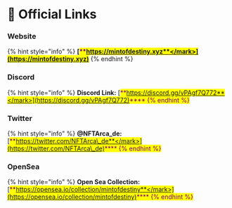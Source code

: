 # 🔗 Official Links

### Website

{% hint style="info" %}
<mark style="color:purple;">****</mark>[<mark style="color:purple;">**https://mintofdestiny.xyz**</mark>](https://mintofdestiny.xyz)<mark style="color:purple;">****</mark>
{% endhint %}

### Discord

{% hint style="info" %}
**Discord Link:** [<mark style="color:purple;">**https://discord.gg/vPAgf7Q772**</mark>](https://discord.gg/vPAgf7Q772)<mark style="color:purple;">****</mark>
{% endhint %}

### Twitter

{% hint style="info" %}
**@NFTArca\_de:** [<mark style="color:purple;">**https://twitter.com/NFTArca\_de**</mark>](https://twitter.com/NFTArca\_de)<mark style="color:purple;">****</mark>
{% endhint %}

### OpenSea

{% hint style="info" %}
**Open Sea Collection:** [<mark style="color:purple;">**https://opensea.io/collection/mintofdestiny**</mark>](https://opensea.io/collection/mintofdestiny)<mark style="color:purple;">****</mark>
{% endhint %}
